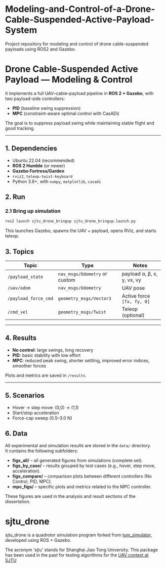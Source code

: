 # Modeling-and-Control-of-a-Drone-Cable-Suspended-Active-Payload-System
Project repository for modeling and control of drone cable-suspended payloads using ROS2 and Gazebo.
# Drone Cable-Suspended Active Payload — Modeling & Control

It implements a full UAV–cable–payload pipeline in **ROS 2 + Gazebo**, with two payload-side controllers:

- **PID** (baseline swing suppression)  
- **MPC** (constraint-aware optimal control with CasADi)

The goal is to suppress payload swing while maintaining stable flight and good tracking.

---

## 1. Dependencies

- Ubuntu 22.04 (recommended)  
- **ROS 2 Humble** (or newer)  
- **Gazebo Fortress/Garden**  
- `rviz2`, `teleop-twist-keyboard`  
- Python 3.8+, with `numpy`, `matplotlib`, `casadi`


## 2. Run

### 2.1 Bring up simulation

```bash
ros2 launch sjtu_drone_bringup sjtu_drone_bringup.launch.py
```

This launches Gazebo, spawns the UAV + payload, opens RViz, and starts teleop.


## 3. Topics

| Topic                  | Type                       | Notes |
|-------------------------|----------------------------|-------|
| `/payload_state`        | `nav_msgs/Odometry` or custom | payload α, β, x, y, vx, vy |
| `/uav/odom`             | `nav_msgs/Odometry`        | UAV pose |
| `/payload_force_cmd`    | `geometry_msgs/Vector3`    | Active force `[fx, fy, 0]` |
| `/cmd_vel`              | `geometry_msgs/Twist`      | Teleop (optional) |

---


## 4. Results

- **No control**: large swings, long recovery  
- **PID**: basic stability with low effort  
- **MPC**: reduced peak swing, shorter settling, improved error indices, smoother forces  

Plots and metrics are saved in `/results`.

---

## 5. Scenarios

- Hover → step move: (0,0) → (1,1)  
- Start/stop acceleration  
- Force-cap sweep (0.5–3.0 N)  

## 6. Data

All experimental and simulation results are stored in the `data/` directory.  
It contains the following subfolders:

- **figs_all/** – all generated figures from simulations (complete set).  
- **figs_by_case/** – results grouped by test cases (e.g., hover, step move, acceleration).  
- **figs_compare/** – comparison plots between different controllers (No Control, PID, MPC).  
- **mpc_figs/** – specific plots and metrics related to the MPC controller.  

These figures are used in the analysis and result sections of the dissertation.

# sjtu_drone
sjtu_drone is a quadrotor simulation program forked from [tum_simulator](http://wiki.ros.org/tum_simulator), developed using ROS + Gazebo.

The acronym 'sjtu' stands for Shanghai Jiao Tong University. This package has been used in the past for testing algorithms for the [UAV contest at SJTU](http://mediasoc.sjtu.edu.cn/wordpress)



